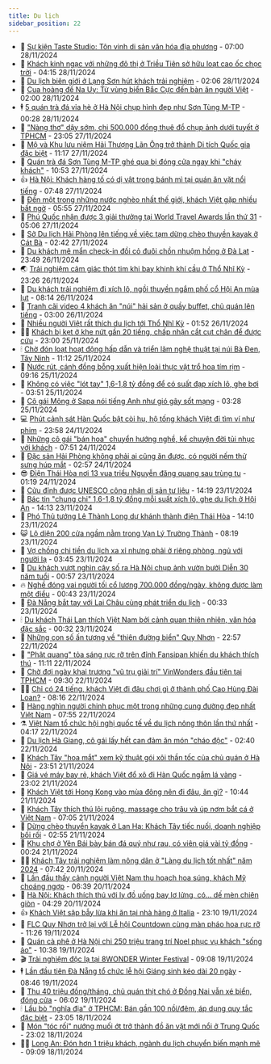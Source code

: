 ```yaml
---
title: Du lịch
sidebar_position: 22
---
```


<!-- dantri-du-lich:START -->
- 🥰 [Sự kiện Taste Studio: Tôn vinh di sản văn hóa địa phương](https://dantri.com.vn/du-lich/su-kien-taste-studio-ton-vinh-di-san-van-hoa-dia-phuong-20241125151110608.htm) - 07:00 28/11/2024
- 🥰 [Khách kinh ngạc với những đô thị ở Triều Tiên sở hữu loạt cao ốc chọc trời](https://dantri.com.vn/du-lich/khach-kinh-ngac-voi-nhung-do-thi-o-trieu-tien-so-huu-loat-cao-oc-choc-troi-20241127235931670.htm) - 04:15 28/11/2024
- 🐻 [Du lịch biên giới ở Lạng Sơn hút khách trải nghiệm](https://dantri.com.vn/du-lich/du-lich-bien-gioi-o-lang-son-hut-khach-trai-nghiem-20241127161418210.htm) - 02:06 28/11/2024
- 🤩 [Cua hoàng đế Na Uy: Từ vùng biển Bắc Cực đến bàn ăn người Việt](https://dantri.com.vn/du-lich/cua-hoang-de-na-uy-tu-vung-bien-bac-cuc-den-ban-an-nguoi-viet-20241127185522119.htm) - 02:00 28/11/2024
- 🕴 [5 quán trà đá vỉa hè ở Hà Nội chụp hình đẹp như Sơn Tùng M-TP](https://dantri.com.vn/du-lich/5-quan-tra-da-via-he-o-ha-noi-chup-hinh-dep-nhu-son-tung-m-tp-20241127222213654.htm) - 00:28 28/11/2024
- 🤩 [&quot;Nàng thơ&quot; dậy sớm, chi 500.000 đồng thuê đồ chụp ảnh dưới tuyết ở TPHCM](https://dantri.com.vn/du-lich/nang-tho-day-som-chi-500000-dong-thue-do-chup-anh-duoi-tuyet-o-tphcm-20241124170434138.htm) - 23:05 27/11/2024
- 🤠 [Mộ và Khu lưu niệm Hải Thượng Lãn Ông trở thành Di tích Quốc gia đặc biệt](https://dantri.com.vn/du-lich/mo-va-khu-luu-niem-hai-thuong-lan-ong-tro-thanh-di-tich-quoc-gia-dac-biet-20241127172306470.htm) - 11:17 27/11/2024
- 💪 [Quán trà đá Sơn Tùng M-TP ghé qua bị đóng cửa ngay khi &quot;cháy khách&quot;](https://dantri.com.vn/du-lich/quan-tra-da-son-tung-m-tp-ghe-qua-bi-dong-cua-ngay-khi-chay-khach-20241127174052342.htm) - 10:53 27/11/2024
- 👍 [Hà Nội: Khách hàng tố có dị vật trong bánh mì tại quán ăn vặt nổi tiếng](https://dantri.com.vn/du-lich/ha-noi-khach-hang-to-co-di-vat-trong-banh-mi-tai-quan-an-vat-noi-tieng-20241127111430077.htm) - 07:48 27/11/2024
- 🚦 [Đến một trong những nước nghèo nhất thế giới, khách Việt gặp nhiều bất ngờ](https://dantri.com.vn/du-lich/den-mot-trong-nhung-nuoc-ngheo-nhat-the-gioi-khach-viet-gap-nhieu-bat-ngo-20241127105447009.htm) - 05:55 27/11/2024
- 💪 [Phú Quốc nhận được 3 giải thưởng tại World Travel Awards lần thứ 31](https://dantri.com.vn/du-lich/phu-quoc-nhan-duoc-3-giai-thuong-tai-world-travel-awards-lan-thu-31-20241127114703326.htm) - 05:06 27/11/2024
- 💃 [Sở Du lịch Hải Phòng lên tiếng về việc tạm dừng chèo thuyền kayak ở Cát Bà](https://dantri.com.vn/du-lich/so-du-lich-hai-phong-len-tieng-ve-viec-tam-dung-cheo-thuyen-kayak-o-cat-ba-20241127073533214.htm) - 02:42 27/11/2024
- 👺 [Du khách mê mẩn check-in đồi cỏ đuôi chồn nhuộm hồng ở Đà Lạt](https://dantri.com.vn/du-lich/du-khach-me-man-check-in-doi-co-duoi-chon-nhuom-hong-o-da-lat-20241126114738796.htm) - 23:49 26/11/2024
- 🌏 [Trải nghiệm cảm giác thót tim khi bay khinh khí cầu ở Thổ Nhĩ Kỳ](https://dantri.com.vn/du-lich/trai-nghiem-cam-giac-thot-tim-khi-bay-khinh-khi-cau-o-tho-nhi-ky-20241126133331060.htm) - 23:26 26/11/2024
- 🎡 [Du khách trải nghiệm đi xích lô, ngồi thuyền ngắm phố cổ Hội An mùa lụt](https://dantri.com.vn/du-lich/du-khach-trai-nghiem-di-xich-lo-ngoi-thuyen-ngam-pho-co-hoi-an-mua-lut-20241126092405026.htm) - 08:14 26/11/2024
- 🧰 [Tranh cãi video 4 khách ăn &quot;núi&quot; hải sản ở quầy buffet, chủ quán lên tiếng](https://dantri.com.vn/du-lich/tranh-cai-video-4-khach-an-nui-hai-san-o-quay-buffet-chu-quan-len-tieng-20241125184316036.htm) - 03:00 26/11/2024
- 💂 [Nhiều người Việt rất thích du lịch tới Thổ Nhĩ Kỳ](https://dantri.com.vn/du-lich/nhieu-nguoi-viet-rat-thich-du-lich-toi-tho-nhi-ky-20241125141452186.htm) - 01:52 26/11/2024
- 🧑‍🏫 [Khách bị kẹt ở khe nứt gần 20 tiếng, chấp nhận cắt cụt chân để được cứu](https://dantri.com.vn/du-lich/khach-bi-ket-o-khe-nut-gan-20-tieng-chap-nhan-cat-cut-chan-de-duoc-cuu-20241125194637111.htm) - 23:00 25/11/2024
- 🕯 [Chờ đón loạt hoạt động hấp dẫn và triển lãm nghệ thuật tại núi Bà Đen, Tây Ninh](https://dantri.com.vn/du-lich/cho-don-loat-hoat-dong-hap-dan-va-trien-lam-nghe-thuat-tai-nui-ba-den-tay-ninh-20241125175403550.htm) - 11:12 25/11/2024
- 👀 [Nước rút, cánh đồng bỗng xuất hiện loài thực vật trổ hoa tím rịm](https://dantri.com.vn/du-lich/nuoc-rut-canh-dong-bong-xuat-hien-loai-thuc-vat-tro-hoa-tim-rim-20241125151939719.htm) - 09:16 25/11/2024
- 🎉 [Không có việc &quot;lót tay&quot; 1,6-1,8 tỷ đồng để có suất đạp xích lô, ghe bơi](https://dantri.com.vn/du-lich/khong-co-viec-lot-tay-16-18-ty-dong-de-co-suat-dap-xich-lo-ghe-boi-20241125101051624.htm) - 03:51 25/11/2024
- 🌊 [Cô gái Mông ở Sapa nói tiếng Anh như gió gây sốt mạng](https://dantri.com.vn/du-lich/co-gai-mong-o-sapa-noi-tieng-anh-nhu-gio-gay-sot-mang-20241121175257842.htm) - 03:28 25/11/2024
- 💻 [Phút cảnh sát Hàn Quốc bật còi hụ, hộ tống khách Việt đi tìm ví như phim](https://dantri.com.vn/du-lich/phut-canh-sat-han-quoc-bat-coi-hu-ho-tong-khach-viet-di-tim-vi-nhu-phim-20241124224601613.htm) - 23:58 24/11/2024
- 💪 [Những cô gái &quot;bán hoa&quot; chuyển hướng nghề, kể chuyện đời tủi nhục với khách](https://dantri.com.vn/du-lich/nhung-co-gai-ban-hoa-chuyen-huong-nghe-ke-chuyen-doi-tui-nhuc-voi-khach-20241124112416760.htm) - 07:51 24/11/2024
- 👺 [Đặc sản Hải Phòng không phải ai cũng ăn được, có người nếm thử sưng húp mắt](https://dantri.com.vn/du-lich/dac-san-hai-phong-khong-phai-ai-cung-an-duoc-co-nguoi-nem-thu-sung-hup-mat-20241119105530911.htm) - 02:57 24/11/2024
- 😎 [Điện Thái Hòa nơi 13 vua triều Nguyễn đăng quang sau trùng tu](https://dantri.com.vn/du-lich/dien-thai-hoa-noi-13-vua-trieu-nguyen-dang-quang-sau-trung-tu-20241122065754512.htm) - 01:19 24/11/2024
- 🌋 [Cửu đỉnh được UNESCO công nhận di sản tư liệu](https://dantri.com.vn/du-lich/cuu-dinh-duoc-unesco-cong-nhan-di-san-tu-lieu-20241123210550626.htm) - 14:19 23/11/2024
- 🌝 [Bác tin &quot;chung chi&quot; 1,6-1,8 tỷ đồng mỗi suất xích lô, ghe du lịch ở Hội An](https://dantri.com.vn/du-lich/bac-tin-chung-chi-16-18-ty-dong-moi-suat-xich-lo-ghe-du-lich-o-hoi-an-20241123202956310.htm) - 14:13 23/11/2024
- 🧠 [Phó Thủ tướng Lê Thành Long dự khánh thành điện Thái Hòa](https://dantri.com.vn/du-lich/pho-thu-tuong-le-thanh-long-du-khanh-thanh-dien-thai-hoa-20241123195241066.htm) - 14:10 23/11/2024
- 😺 [Lộ diện 200 cửa ngầm nằm trong Vạn Lý Trường Thành](https://dantri.com.vn/du-lich/lo-dien-200-cua-ngam-nam-trong-van-ly-truong-thanh-20241123112438635.htm) - 08:19 23/11/2024
- 💂 [Vợ chồng chi tiền du lịch xa xỉ nhưng phải ở riêng phòng, ngủ với người lạ](https://dantri.com.vn/du-lich/vo-chong-chi-tien-du-lich-xa-xi-nhung-phai-o-rieng-phong-ngu-voi-nguoi-la-20241122163701389.htm) - 03:45 23/11/2024
- 🌮 [Du khách vượt nghìn cây số ra Hà Nội chụp ảnh vườn bưởi Diễn 30 năm tuổi](https://dantri.com.vn/du-lich/du-khach-vuot-nghin-cay-so-ra-ha-noi-chup-anh-vuon-buoi-dien-30-nam-tuoi-20241122140734867.htm) - 00:57 23/11/2024
- 🔥 [Nghề đóng vai người tối cổ lương 700.000 đồng/ngày, không được làm một điều](https://dantri.com.vn/du-lich/nghe-dong-vai-nguoi-toi-co-luong-700000-dongngay-khong-duoc-lam-mot-dieu-20241122221851739.htm) - 00:43 23/11/2024
- 🦏 [Đà Nẵng bắt tay với Lai Châu cùng phát triển du lịch](https://dantri.com.vn/du-lich/da-nang-bat-tay-voi-lai-chau-cung-phat-trien-du-lich-20241122173509034.htm) - 00:33 23/11/2024
- 🕯 [Du khách Thái Lan thích Việt Nam bởi cảnh quan thiên nhiên, văn hóa đặc sắc](https://dantri.com.vn/du-lich/du-khach-thai-lan-thich-viet-nam-boi-canh-quan-thien-nhien-van-hoa-dac-sac-20241122194438471.htm) - 00:32 23/11/2024
- 🐻 [Những con số ấn tượng về &quot;thiên đường biển&quot; Quy Nhơn](https://dantri.com.vn/du-lich/nhung-con-so-an-tuong-ve-thien-duong-bien-quy-nhon-20241114205640334.htm) - 22:57 22/11/2024
- 🥸 [&quot;Phật quang&quot; tỏa sáng rực rỡ trên đỉnh Fansipan khiến du khách thích thú](https://dantri.com.vn/du-lich/phat-quang-toa-sang-ruc-ro-tren-dinh-fansipan-khien-du-khach-thich-thu-20241122175201617.htm) - 11:11 22/11/2024
- 💂 [Chờ đợi ngày khai trương &quot;vũ trụ giải trí&quot; VinWonders đầu tiên tại TPHCM](https://dantri.com.vn/du-lich/cho-doi-ngay-khai-truong-vu-tru-giai-tri-vinwonders-dau-tien-tai-tphcm-20241122160008066.htm) - 09:30 22/11/2024
- 🧑‍💻 [Chỉ có 24 tiếng, khách Việt đi đâu chơi gì ở thành phố Cao Hùng Đài Loan?](https://dantri.com.vn/du-lich/chi-co-24-tieng-khach-viet-di-dau-choi-gi-o-thanh-pho-cao-hung-dai-loan-20241114155434610.htm) - 08:16 22/11/2024
- 💪 [Hàng nghìn người chinh phục một trong những cung đường đẹp nhất Việt Nam](https://dantri.com.vn/du-lich/hang-nghin-nguoi-chinh-phuc-mot-trong-nhung-cung-duong-dep-nhat-viet-nam-20241122143653234.htm) - 07:55 22/11/2024
- ⚗️ [Việt Nam tổ chức hội nghị quốc tế về du lịch nông thôn lần thứ nhất](https://dantri.com.vn/du-lich/viet-nam-to-chuc-hoi-nghi-quoc-te-ve-du-lich-nong-thon-lan-thu-nhat-20241122101812914.htm) - 04:17 22/11/2024
- 🌁 [Du lịch Hà Giang, cô gái lấy hết can đảm ăn món &quot;cháo độc&quot;](https://dantri.com.vn/du-lich/du-lich-ha-giang-co-gai-lay-het-can-dam-an-mon-chao-doc-20241121152946568.htm) - 02:40 22/11/2024
- 🧰 [Khách Tây &quot;hoa mắt&quot; xem kỹ thuật gói xôi thần tốc của chủ quán ở Hà Nội](https://dantri.com.vn/du-lich/khach-tay-hoa-mat-xem-ky-thuat-goi-xoi-than-toc-cua-chu-quan-o-ha-noi-20241121233407310.htm) - 23:51 21/11/2024
- 🧰 [Giá vé máy bay rẻ, khách Việt đổ xô đi Hàn Quốc ngắm lá vàng](https://dantri.com.vn/du-lich/gia-ve-may-bay-re-khach-viet-do-xo-di-han-quoc-ngam-la-vang-20241120153917274.htm) - 23:02 21/11/2024
- 🎉 [Khách Việt tới Hong Kong vào mùa đông nên đi đâu, ăn gì?](https://dantri.com.vn/du-lich/khach-viet-toi-hong-kong-vao-mua-dong-nen-di-dau-an-gi-20241121165008579.htm) - 10:44 21/11/2024
- 🤩 [Khách Tây thích thú lội ruộng, massage cho trâu và úp nơm bắt cá ở Việt Nam](https://dantri.com.vn/du-lich/khach-tay-thich-thu-loi-ruong-massage-cho-trau-va-up-nom-bat-ca-o-viet-nam-20241121113203377.htm) - 07:05 21/11/2024
- 👺 [Dừng chèo thuyền kayak ở Lan Hạ: Khách Tây tiếc nuối, doanh nghiệp bối rối](https://dantri.com.vn/du-lich/dung-cheo-thuyen-kayak-o-lan-ha-khach-tay-tiec-nuoi-doanh-nghiep-boi-roi-20241120174714373.htm) - 02:55 21/11/2024
- 🧠 [Khu chợ ở Yên Bái bày bán đá quý như rau, có viên giá vài tỷ đồng](https://dantri.com.vn/du-lich/khu-cho-o-yen-bai-bay-ban-da-quy-nhu-rau-co-vien-gia-vai-ty-dong-20241120230559314.htm) - 00:24 21/11/2024
- 👨‍🏫 [Khách Tây trải nghiệm làm nông dân ở &quot;Làng du lịch tốt nhất&quot; năm 2024](https://dantri.com.vn/du-lich/khach-tay-trai-nghiem-lam-nong-dan-o-lang-du-lich-tot-nhat-nam-2024-20241118142710395.htm) - 07:42 20/11/2024
- 🦅 [Lần đầu thấy cảnh người Việt Nam thu hoạch hoa súng, khách Mỹ choáng ngợp](https://dantri.com.vn/du-lich/lan-dau-thay-canh-nguoi-viet-nam-thu-hoach-hoa-sung-khach-my-choang-ngop-20241120123729880.htm) - 06:39 20/11/2024
- 🌊 [Hà Nội: Khách thích thú với ly đồ uống bay lơ lửng, có... dế mèn chiên giòn](https://dantri.com.vn/du-lich/ha-noi-khach-thich-thu-voi-ly-do-uong-bay-lo-lung-co-de-men-chien-gion-20241118204249591.htm) - 04:29 20/11/2024
- 👍 [Khách Việt  sập bẫy lừa khi ăn tại nhà hàng ở Italia](https://dantri.com.vn/du-lich/khach-viet-sap-bay-lua-khi-an-tai-nha-hang-o-italia-20241118190503180.htm) - 23:10 19/11/2024
- 🫶 [FLC Quy Nhơn trở lại với Lễ hội Countdown cùng màn pháo hoa rực rỡ](https://dantri.com.vn/du-lich/flc-quy-nhon-tro-lai-voi-le-hoi-countdown-cung-man-phao-hoa-ruc-ro-20241119175007147.htm) - 11:26 19/11/2024
- 💯 [Quán cà phê ở Hà Nội chi 250 triệu trang trí Noel phục vụ khách &quot;sống ảo&quot;](https://dantri.com.vn/du-lich/quan-ca-phe-o-ha-noi-chi-250-trieu-trang-tri-noel-phuc-vu-khach-song-ao-20241118164303234.htm) - 10:38 19/11/2024
- 🎬 [Trải nghiệm độc lạ tại 8WONDER Winter Festival](https://dantri.com.vn/du-lich/trai-nghiem-doc-la-tai-8wonder-winter-festival-20241119094942288.htm) - 09:08 19/11/2024
- 🕴 [Lần đầu tiên Đà Nẵng tổ chức lễ hội Giáng sinh kéo dài 20 ngày](https://dantri.com.vn/du-lich/lan-dau-tien-da-nang-to-chuc-le-hoi-giang-sinh-keo-dai-20-ngay-20241119112820853.htm) - 08:46 19/11/2024
- 🦅 [Thu 40 triệu đồng/tháng, chủ quán thịt chó ở Đồng Nai vẫn xé biển, đóng cửa](https://dantri.com.vn/du-lich/thu-40-trieu-dongthang-chu-quan-thit-cho-o-dong-nai-van-xe-bien-dong-cua-20241119110113510.htm) - 06:02 19/11/2024
- 🕯 [Lẩu bò &quot;nghĩa địa&quot; ở TPHCM: Bán gần 100 nồi/đêm, áp dụng quy tắc đặc biệt](https://dantri.com.vn/du-lich/lau-bo-nghia-dia-o-tphcm-ban-gan-100-noidem-ap-dung-quy-tac-dac-biet-20241114234840529.htm) - 23:05 18/11/2024
- 🥸 [Món &quot;tóc rối&quot; nướng muối ớt trở thành đồ ăn vặt mới nổi ở Trung Quốc](https://dantri.com.vn/du-lich/mon-toc-roi-nuong-muoi-ot-tro-thanh-do-an-vat-moi-noi-o-trung-quoc-20241118162926630.htm) - 23:02 18/11/2024
- 👨‍🏫 [Long An: Đón hơn 1 triệu khách, ngành du lịch chuyển biến mạnh mẽ](https://dantri.com.vn/du-lich/long-an-don-hon-1-trieu-khach-nganh-du-lich-chuyen-bien-manh-me-20241116133207568.htm) - 09:09 18/11/2024<!-- dantri-du-lich:END -->
